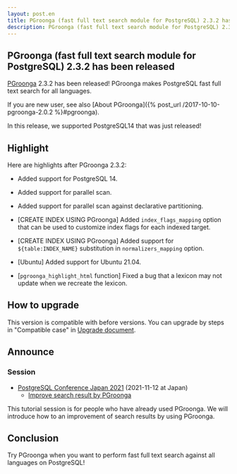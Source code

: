 ```yaml
---
layout: post.en
title: PGroonga (fast full text search module for PostgreSQL) 2.3.2 has been released
description: PGroonga (fast full text search module for PostgreSQL) 2.3.2 has been released!
---
```


## PGroonga (fast full text search module for PostgreSQL) 2.3.2 has been released

[PGroonga](https://pgroonga.github.io/) 2.3.2 has been released! PGroonga makes PostgreSQL fast full text search for all languages.

If you are new user, see also [About PGroonga]({% post_url /2017-10-10-pgroonga-2.0.2 %}#pgroonga).

In this release, we supported PostgreSQL14 that was just released!

## Highlight

Here are highlights after PGroonga 2.3.2:

  * Added support for PostgreSQL 14.

  * Added support for parallel scan.

  * Added support for parallel scan against declarative partitioning.

  * [CREATE INDEX USING PGroonga]
    Added `index_flags_mapping` option that can be used to customize
    index flags for each indexed target.

  * [CREATE INDEX USING PGroonga]
    Added support for `${table:INDEX_NAME}` substitution in `normalizers_mapping`
    option.

  * [Ubuntu] Added support for Ubuntu 21.04.

  * [`pgroonga_highlight_html` function]
    Fixed a bug that a lexicon may not update when we recreate the lexicon.

## How to upgrade

This version is compatible with before versions. You can upgrade by steps in "Compatible case" in [Upgrade document](https://pgroonga.github.io/upgrade/#compatible-case).

## Announce

### Session

  * [PostgreSQL Conference Japan 2021](https://www.postgresql.jp/jpug-pgcon2021) (2021-11-12 at Japan)
    * [Improve search result by PGroonga](https://www.postgresql.jp/jpug-pgcon2021#T4)

This tutorial session is for people who have already used PGroonga.
We will introduce how to an improvement of search results by using PGroonga.

## Conclusion

Try PGroonga when you want to perform fast full text search against all languages on PostgreSQL!
